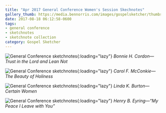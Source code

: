 ```yaml
---
title: "Apr 2017 General Conference Women's Session Skechnotes"
gallery_thumb: https://media.bennorris.com/images/gospelsketcher/thumbs/apr-17-0-cordon.jpg
date: 2017-08-18 06:12:58-0600
tags:
- general conference
- sketchnotes
- sketchnote collection
category: Gospel Sketcher
---
```


![General Conference sketchnotes](https://media.bennorris.com/images/gospelsketcher/general-conference/apr-2017/apr-17-0-cordon.jpg){:loading="lazy"}
_Bonnie H. Cordon—Trust in the Lord and Lean Not_

![General Conference sketchnotes](https://media.bennorris.com/images/gospelsketcher/general-conference/apr-2017/apr-17-0-mcconkie.jpg){:loading="lazy"}
_Carol F. McConkie—The Beauty of Holiness_

![General Conference sketchnotes](https://media.bennorris.com/images/gospelsketcher/general-conference/apr-2017/apr-17-0-burton.jpg){:loading="lazy"}
_Linda K. Burton—Certain Women_

![General Conference sketchnotes](https://media.bennorris.com/images/gospelsketcher/general-conference/apr-2017/apr-17-0-eyring.jpg){:loading="lazy"}
_Henry B. Eyring—“My Peace I Leave with You”_
